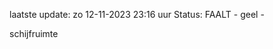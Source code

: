 laatste update: 
zo 12-11-2023 23:16   uur 
Status: FAALT - geel - 
<div class="service Y">schijfruimte</div>